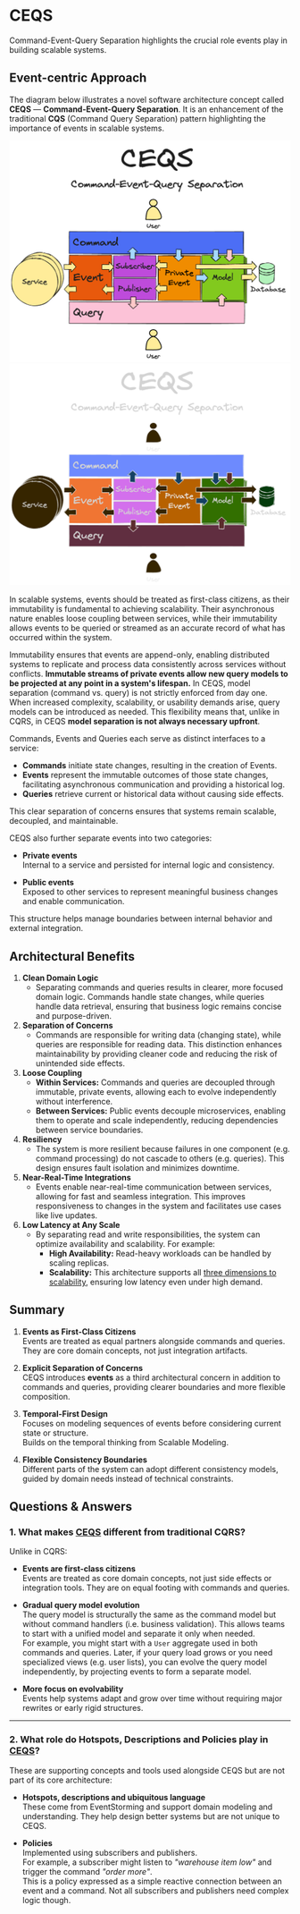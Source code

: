 # CEQS 

Command-Event-Query Separation highlights the crucial role events play in building scalable systems.

## Event-centric Approach

The diagram below illustrates a novel software architecture concept called **CEQS** — **Command-Event-Query Separation**.
It is an enhancement of the traditional **CQS** (Command Query Separation) pattern highlighting the importance of events
in scalable systems.

![](assets/images/ceqs.png#only-light)
![](assets/images/ceqs_dark.png#only-dark)

In scalable systems, events should be treated as first-class citizens, as their immutability is fundamental to achieving 
scalability. Their asynchronous nature enables loose coupling between services, while their immutability allows events 
to be queried or streamed as an accurate record of what has occurred within the system.

Immutability ensures that events are append-only, enabling distributed systems to replicate and process data 
consistently across services without conflicts. **Immutable streams of private events allow new query models to be 
projected at any point in a system's lifespan.** In CEQS, model separation (command vs. query) is not strictly enforced 
from day one. When increased complexity, scalability, or usability demands arise, query models can be introduced as 
needed. This flexibility means that, unlike in CQRS, in CEQS **model separation is not always necessary upfront**.

Commands, Events and Queries each serve as distinct interfaces to a service:

* **Commands** initiate state changes, resulting in the creation of Events.
* **Events** represent the immutable outcomes of those state changes, facilitating asynchronous communication and 
  providing a historical log.
* **Queries** retrieve current or historical data without causing side effects.

This clear separation of concerns ensures that systems remain scalable, decoupled, and maintainable.

CEQS also further separate events into two categories:

- **Private events**  
  Internal to a service and persisted for internal logic and consistency.

- **Public events**  
  Exposed to other services to represent meaningful business changes and enable communication.

This structure helps manage boundaries between internal behavior and external integration.

## Architectural Benefits

1. **Clean Domain Logic**
    * Separating commands and queries results in clearer, more focused domain logic. Commands handle state changes, 
     while queries handle data retrieval, ensuring that business logic remains concise and purpose-driven.
2. **Separation of Concerns**
    * Commands are responsible for writing data (changing state), while queries are responsible for reading data. This 
     distinction enhances maintainability by providing cleaner code and reducing the risk of unintended side effects.
3. **Loose Coupling**
    * **Within Services:** Commands and queries are decoupled through immutable, private events, allowing each to evolve 
     independently without interference.
    * **Between Services:** Public events decouple microservices, enabling them to operate and scale independently, 
     reducing dependencies between service boundaries.
4. **Resiliency**
    * The system is more resilient because failures in one component (e.g. command processing) do not cascade to others 
     (e.g. queries). This design ensures fault isolation and minimizes downtime.
5. **Near-Real-Time Integrations**
    * Events enable near-real-time communication between services, allowing for fast and seamless integration. This 
     improves responsiveness to changes in the system and facilitates use cases like live updates.
6. **Low Latency at Any Scale**
    * By separating read and write responsibilities, the system can optimize availability and scalability. For example:
        * **High Availability:** Read-heavy workloads can be handled by scaling replicas.
        * **Scalability:** This architecture supports all [three dimensions to scalability](../opportunities/#the-three-dimensions-to-scalability), ensuring low latency even under high demand.

## Summary

1. **Events as First-Class Citizens**  
   Events are treated as equal partners alongside commands and queries.  
   They are core domain concepts, not just integration artifacts.
 
2. **Explicit Separation of Concerns**  
   CEQS introduces **events** as a third architectural concern in addition to commands and queries, providing clearer boundaries and more flexible composition.
 
3. **Temporal-First Design**  
   Focuses on modeling sequences of events before considering current state or structure.  
   Builds on the temporal thinking from Scalable Modeling.
 
4. **Flexible Consistency Boundaries**  
   Different parts of the system can adopt different consistency models, guided by domain needs instead of technical constraints.

## Questions & Answers

### 1. **What makes [CEQS](../ceqs/) different from traditional CQRS?**

Unlike in CQRS:

- **Events are first-class citizens**  
  Events are treated as core domain concepts, not just side effects or integration tools. They are on equal footing with commands and queries.

- **Gradual query model evolution**  
  The query model is structurally the same as the command model but without command handlers (i.e. business validation). This allows teams to start with a unified model and separate it only when needed.  
  For example, you might start with a `User` aggregate used in both commands and queries. Later, if your query load grows or you need specialized views (e.g. user lists), you can evolve the query model independently, by projecting events to form a separate model.

- **More focus on evolvability**  
  Events help systems adapt and grow over time without requiring major rewrites or early rigid structures.

---

### 2. **What role do Hotspots, Descriptions and Policies play in [CEQS](../ceqs/)?**

These are supporting concepts and tools used alongside CEQS but are not part of its core architecture:

- **Hotspots, descriptions and ubiquitous language**  
  These come from EventStorming and support domain modeling and understanding. They help design better systems but are not unique to CEQS.

- **Policies**  
  Implemented using subscribers and publishers.  
  For example, a subscriber might listen to *"warehouse item low"* and trigger the command *"order more"*.  
  This is a policy expressed as a simple reactive connection between an event and a command.
  Not all subscribers and publishers need complex logic though.